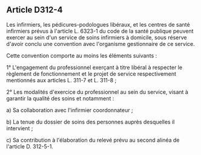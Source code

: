 ## Article D312-4

Les infirmiers, les pédicures-podologues libéraux, et les centres de santé infirmiers prévus à l'article L.
6323-1 du code de la santé publique peuvent exercer au sein d'un service de soins infirmiers à domicile, sous
réserve d'avoir conclu une convention avec l'organisme gestionnaire de ce service.

Cette convention comporte au moins les éléments suivants :

1° L'engagement du professionnel exerçant à titre libéral à respecter le règlement de fonctionnement et le
projet de service respectivement mentionnés aux articles L. 311-7 et L. 311-8 ;

2° Les modalités d'exercice du professionnel au sein du service, visant à garantir la qualité des soins et
notamment :

a) Sa collaboration avec l'infirmier coordonnateur ;

b) La tenue du dossier de soins des personnes auprès desquelles il intervient ;

c) Sa contribution à l'élaboration du relevé prévu au second alinéa de l'article D. 312-5-1.

